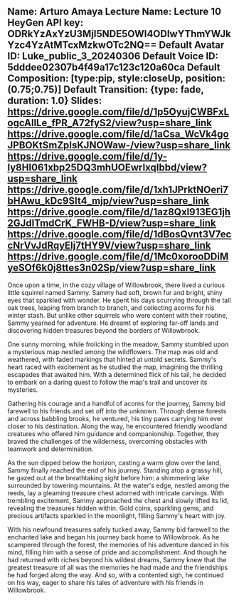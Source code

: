 Name: Arturo Amaya
Lecture Name: Lecture 10
HeyGen API key: ODRkYzAxYzU3MjI5NDE5OWI4ODIwYThmYWJkYzc4YzAtMTcxMzkwOTc2NQ==
Default Avatar ID: Luke_public_3_20240306
Default Voice ID: 5dddee02307b4f49a17c123c120a60ca
Default Composition: [type:pip, style:closeUp, position:(0.75;0.75)]
Default Transition: {type: fade, duration: 1.0}
Slides:
    https://drive.google.com/file/d/1p5OyujCWBFxLogcAllLe_fPR_A72fyS2/view?usp=share_link
    https://drive.google.com/file/d/1aCsa_WcVk4goJPBOKtSmZpIsKJNOWaw-/view?usp=share_link
    https://drive.google.com/file/d/1y-ly8HI061xbp25DQ3mhUOEwrIxqIbbd/view?usp=share_link
    https://drive.google.com/file/d/1xh1JPrktNOeri7bHAwu_kDc9SIt4_mjp/view?usp=share_link
    https://drive.google.com/file/d/1az8Qxl913EG1jh2GJdlTmdCrK_FWHB-D/view?usp=share_link
    https://drive.google.com/file/d/1dBosQvnt3V7eccNrVvJdRqyEIj7tHY9V/view?usp=share_link
    https://drive.google.com/file/d/1Mc0xorooDDiMyeSOf6k0j8ttes3n02Sp/view?usp=share_link 
--

Once upon a time, in the cozy village of Willowbrook, there lived a curious little squirrel named Sammy. Sammy had soft, brown fur and bright, shiny eyes that sparkled with wonder. He spent his days scurrying through the tall oak trees, leaping from branch to branch, and collecting acorns for his winter stash. But unlike other squirrels who were content with their routine, Sammy yearned for adventure. He dreamt of exploring far-off lands and discovering hidden treasures beyond the borders of Willowbrook.

One sunny morning, while frolicking in the meadow, Sammy stumbled upon a mysterious map nestled among the wildflowers. The map was old and weathered, with faded markings that hinted at untold secrets. Sammy's heart raced with excitement as he studied the map, imagining the thrilling escapades that awaited him. With a determined flick of his tail, he decided to embark on a daring quest to follow the map's trail and uncover its mysteries.

Gathering his courage and a handful of acorns for the journey, Sammy bid farewell to his friends and set off into the unknown. Through dense forests and across babbling brooks, he ventured, his tiny paws carrying him ever closer to his destination. Along the way, he encountered friendly woodland creatures who offered him guidance and companionship. Together, they braved the challenges of the wilderness, overcoming obstacles with teamwork and determination.

As the sun dipped below the horizon, casting a warm glow over the land, Sammy finally reached the end of his journey. Standing atop a grassy hill, he gazed out at the breathtaking sight before him: a shimmering lake surrounded by towering mountains. At the water's edge, nestled among the reeds, lay a gleaming treasure chest adorned with intricate carvings. With trembling excitement, Sammy approached the chest and slowly lifted its lid, revealing the treasures hidden within. Gold coins, sparkling gems, and precious artifacts sparkled in the moonlight, filling Sammy's heart with joy.

With his newfound treasures safely tucked away, Sammy bid farewell to the enchanted lake and began his journey back home to Willowbrook. As he scampered through the forest, the memories of his adventure danced in his mind, filling him with a sense of pride and accomplishment. And though he had returned with riches beyond his wildest dreams, Sammy knew that the greatest treasure of all was the memories he had made and the friendships he had forged along the way. And so, with a contented sigh, he continued on his way, eager to share his tales of adventure with his friends in Willowbrook.
